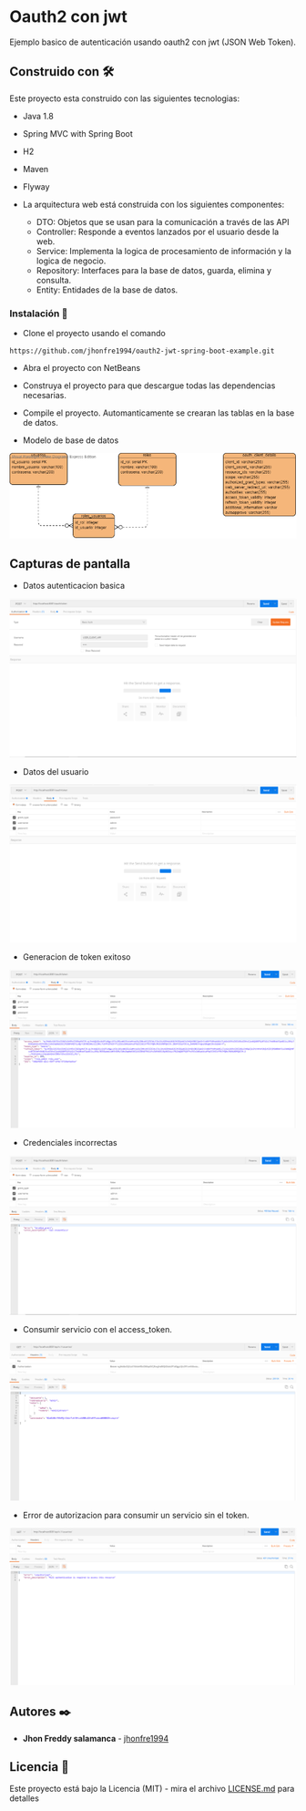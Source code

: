 # Oauth2 con jwt

Ejemplo basico de autenticación usando oauth2 con jwt (JSON Web Token).

## Construido con 🛠️

Este proyecto esta construido con las siguientes tecnologias:

* Java 1.8
* Spring MVC with Spring Boot
* H2
* Maven
* Flyway

 * La arquitectura web está construida con los siguientes componentes:
   * DTO: Objetos que se usan para la comunicación a través de las API
   * Controller: Responde a eventos lanzados por el usuario desde la web.
   * Service: Implementa la logica de procesamiento de información y la logica de negocio.
   * Repository: Interfaces para la base de datos, guarda, elimina y consulta.
   * Entity: Entidades de la base de datos.
   

### Instalación 🔧

* Clone el proyecto usando el comando

```
https://github.com/jhonfre1994/oauth2-jwt-spring-boot-example.git
```

* Abra el proyecto con NetBeans

* Construya el proyecto para que descargue todas las dependencias necesarias.

* Compile el proyecto. Automanticamente se crearan las tablas en la base de datos.

* Modelo de base de datos

![](capturas/modelo.png)	


## Capturas de pantalla

* Datos autenticacion basica

![](capturas/basic.png)

* Datos del usuario

![](capturas/body.png)

* Generacion de token exitoso

![](capturas/token.png)

* Credenciales incorrectas

![](capturas/credenciales_malas.png)

* Consumir servicio con el access_token.

![](capturas/consumir_servicio.png)

* Error de autorizacion para consumir un servicio sin el token.

![](capturas/no_autorizado.PNG)


## Autores ✒️

* **Jhon Freddy salamanca** - [jhonfre1994](https://github.com/jhonfre1994)

## Licencia 📄

Este proyecto está bajo la Licencia (MIT) - mira el archivo [LICENSE.md](https://github.com/jhonfre1994/multi-tenant-spring-boot/blob/main/LICENSE) para detalles
